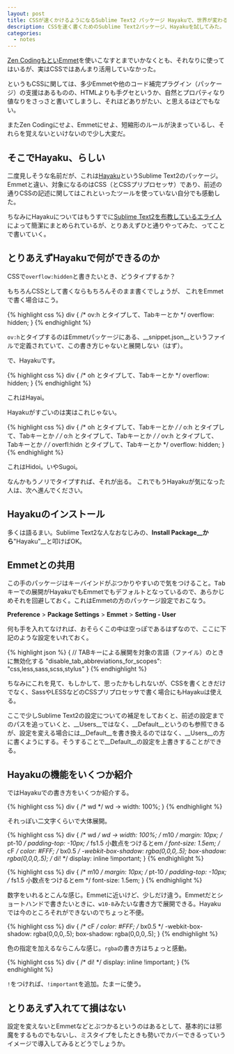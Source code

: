 ```yaml
---
layout: post
title: CSSが速くかけるようになるSublime Text2 パッケージ Hayakuで、世界が変わるらしい
description: CSSを速く書くためのSublime Text2パッケージ、Hayakuを試してみた。
categories:
  - notes
---
```

[Zen CodingもといEmmet](/notes/2012/11/27/zencoding-to-emmet.html)を使いこなすとまでいかなくとも、それなりに使ってはいるが、実はCSSではあんまり活用していなかった。

というもCSSに関しては、多少Emmetや他のコード補完プラグイン（パッケージ）の支援はあるものの、HTMLよりも手グセというか、自然とプロパティなり値なりをさっさと書いてしまうし、それほどありがたい、と思えるほどでもない。

またZen Codingにせよ、Emmetにせよ、短縮形のルールが決まっているし、それらを覚えないといけないので少し大変だ。

## そこでHayaku、らしい

二度見しそうな名前だが、これは[Hayaku](http://hayakubundle.com/)というSublime Text2のパッケージ。Emmetと違い、対象になるのはCSS（とCSSプリプロセッサ）であり、前述の通りCSSの記述に関してはこれといったツールを使っていない自分でも感動した。

ちなみにHayakuについてはもうすでに[Sublime Text2を布教しているエライ人](https://gist.github.com/4135513)によって簡潔にまとめられているが、とりあえずひと通りやってみた、ってことで書いていく。

## とりあえずHayakuで何ができるのか

CSSで`overflow:hidden`と書きたいとき、どうタイプするか？

もちろんCSSとして書くならもちろんそのまま書くでしょうが、
これをEmmetで書く場合はこう。

{% highlight css %}
div {
	/* ov:h とタイプして、Tabキーとか */
	overflow: hidden;
}
{% endhighlight %}

`ov:h`とタイプするのはEmmetパッケージにある、__snippet.json__というファイルで定義されていて、この書き方じゃないと展開しない（はず）。

で、Hayakuです。

{% highlight css %}
div {
	/* oh とタイプして、Tabキーとか */
	overflow: hidden;
}
{% endhighlight %}

これはHayai。

Hayakuがすごいのは実はこれじゃない。

{% highlight css %}
div {
	/* oh とタイプして、Tabキーとか */
	/* o:h とタイプして、Tabキーとか */
	/* o:h とタイプして、Tabキーとか */
	/* ov:h とタイプして、Tabキーとか */
	/* overfl:hidn とタイプして、Tabキーとか */
	overflow: hidden;
}
{% endhighlight %}

これはHidoi。いやSugoi。

なんかもうノリでタイプすれば、それが出る。
これでもうHayakuが気になった人は、次へ進んでください。

## Hayakuのインストール

多くは語るまい。Sublime Text2な人なおなじみの、__Install Package__から__"Hayaku"__と叩けばOK。

## Emmetとの共用

この手のパッケージはキーバインドがぶつかりやすいので気をつけること。<kbd>Tab</kbd>キーでの展開がHayakuでもEmmetでもデフォルトとなっているので、あらかじめそれを回避しておく。これはEmmetの方のパッケージ設定でおこなう。

__Preference__ > __Package Settings__ > __Emmet__ > __Setting - User__

何も手を入れてなければ、おそらくこの中は空っぽであるはずなので、ここに下記のような設定をいれておく。

{% highlight json %}
{
	// TABキーによる展開を対象の言語（ファイル）のときに無効化する
	"disable_tab_abbreviations_for_scopes": "css,less,sass,scss,stylus"
}
{% endhighlight %}

ちなみにこれを見て、もしかして、思ったかもしれないが、CSSを書くときだけでなく、SassやLESSなどのCSSプリプロセッサで書く場合にもHayakuは使える。

ここで少しSublime Text2の設定についての補足をしておくと、前述の設定までのパスを追っていくと、__Users__ではなく、__Default__というのも参照できるが、設定を変える場合には__Default__を書き換えるのではなく、__Users__の方に書くようにする。そうすることで__Default__の設定を上書きすることができる。

## Hayakuの機能をいくつか紹介

ではHayakuでの書き方をいくつか紹介する。

{% highlight css %}
div {
	/* wd */
	wd → width: 100%;
}
{% endhighlight %}

それっぽい二文字くらいで大体展開。

{% highlight css %}
div {
	/* wd */
	wd → width: 100%;
	/* m10 */
	margin: 10px;
	/* pt-10 */
	padding-top: -10px;
	/* fs1.5 小数点をつけるとem */
	font-size: 1.5em;
	/* cF */
	color: #FFF;
	/* bx0.5 */
	-webkit-box-shadow: rgba(0,0,0,.5);
	        box-shadow: rgba(0,0,0,.5);
	/* di! */
	display: inline !important;
}
{% endhighlight %}

{% highlight css %}
div {
	/* m10 */
	margin: 10px;
	/* pt-10 */
	padding-top: -10px;
	/* fs1.5 小数点をつけるとem */
	font-size: 1.5em;
}
{% endhighlight %}

数字をいれるとこんな感じ。Emmetに近いけど、少しだけ違う。Emmetだとショートハンドで書きたいときに、`w10-8`みたいな書き方で展開できる。Hayakuでは今のところそれができないのでちょっと不便。

{% highlight css %}
div {
	/* cF */
	color: #FFF;
	/* bx0.5 */
	-webkit-box-shadow: rgba(0,0,0,.5);
	        box-shadow: rgba(0,0,0,.5);
}
{% endhighlight %}

色の指定を加えるならこんな感じ。`rgba`の書き方はちょっと感動。

{% highlight css %}
div {
	/* di! */
	display: inline !important;
}
{% endhighlight %}

`!`をつければ、`!important`を追加。たまーに使う。

## とりあえず入れてて損はない

設定を変えないとEmmetなどとぶつかるというのはあるとして、基本的には邪魔をするものでもないし、ミスタイプをしたときも勢いでカバーできるっていうイメージで導入してみるとどうでしょうか。